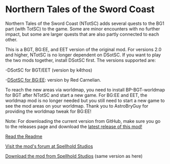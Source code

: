 # Northern Tales of the Sword Coast

Northern Tales of the Sword Coast (NTotSC) adds several quests to the BG1 part (with TotSC) to the game. Some are minor encounters with no further impact, but some are larger quests that are also partly connected to each other.

This is a BGT, BG:EE, and EET version of the original mod. For versions 2.0 and higher, NTotSC is no longer dependent on DSotSC. If you want to play the two mods together, install DSotSC first. The versions supported are:

-DSotSC for BGT/EET (version by k4thos)

-[DSotSC for BG:EE](https://forums.beamdog.com/discussion/73241/mod-dark-side-of-the-sword-coast-for-bg-ee/p1): version by Red Carnelian.

To reach the new areas via worldmap, you need to install BP-BGT-worldmap for BGT after NTotSC and start a new game. For BG:EE and EET, the worldmap mod is no longer needed but you still need to start a new game to see the mod areas on your worldmap. Thank you to AstroBryGuy for providing the worldmap tweak for BG:EE!

Note: For downloading the current version from GitHub, make sure you go to the releases page and download the [latest release of this mod!](https://github.com/SpellholdStudios/NTotSC/releases)

[Read the Readme](http://spellholdstudios.github.io/SpellholdStudios.github.io/readmes/readme-ntotsc.txt)

[Visit the mod's forum at Spellhold Studios](http://www.shsforums.net/topic/59505-ntotsc-for-eet-and-bgt-and-bgee-bugthread/)

[Download the mod from Spellhold Studios](http://www.shsforums.net/files/file/71-northern-tales-of-the-sword-coast/) (same version as here)
